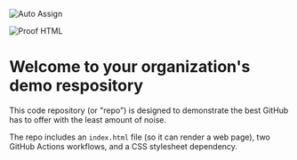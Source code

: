 ![Auto Assign](https://github.com/ReuNew/demo-repository/actions/workflows/auto-assign.yml/badge.svg)

![Proof HTML](https://github.com/ReuNew/demo-repository/actions/workflows/proof-html.yml/badge.svg)

# Welcome to your organization's demo respository
This code repository (or "repo") is designed to demonstrate the best GitHub has to offer with the least amount of noise.

The repo includes an `index.html` file (so it can render a web page), two GitHub Actions workflows, and a CSS stylesheet dependency.
